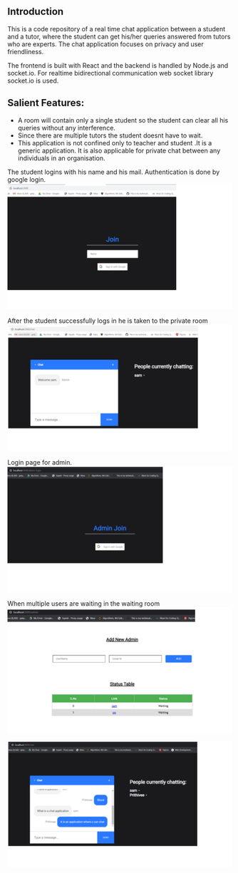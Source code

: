 ## Introduction
  This is a code repository of a real time chat application between a student and a tutor, where the student can get his/her queries answered from tutors who are experts. The chat application focuses on privacy and user friendliness.

The frontend is built with React and the backend is handled by Node.js and socket.io.
For realtime bidirectional communication web socket library socket.io is used.

## Salient Features:
* A room will contain only a single student so the student can clear all his queries without any interference.
* Since there are multiple tutors the student doesnt have to wait.
* This application is not confined only to teacher and student .It is a generic application. It is also applicable for private chat between any individuals in an organisation.


The student logins with his name and his mail. Authentication is done by google login.
![](Images/join.png)

After the student successfully logs in he is taken to the private room
![](Images/chat.png)

Login page for admin.
![](Images/adminLogin.png)


When multiple users are waiting in the waiting room
![](Images/admin2users.png)

![](Images/chat3.png)




